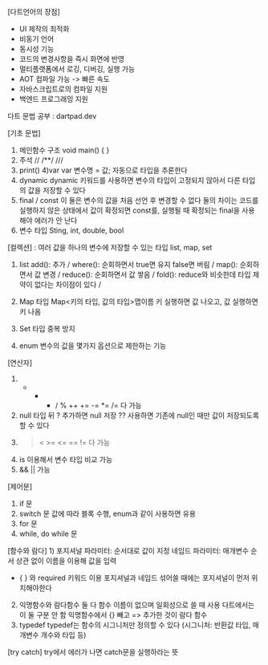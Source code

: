 [다트언어의 장점]
- UI 제작의 최적화
- 비동기 언어
- 동시성 기능
- 코드의 변경사항을 즉시 화면에 반영
- 멀티플랫폼에서 로깅, 디버깅, 실행 가능
- AOT 컴파일 가능 -> 빠른 속도
- 자바스크립트로의 컴파일 지원
- 백엔드 프로그래밍 지원

다트 문법 공부 : dartpad.dev

[기초 문법]
1) 메인함수 구조
void main() {
}
2) 주석
// /**/ ///
3) print()
4)var
var 변수명 = 값;
자동으로 타입을 추론한다
5) dynamic
dynamic 키워드를 사용하면 변수의 타입이 고정되지 않아서 다른 타입의 값을 저장할 수 있다
6) final / const 
이 둘은 변수의 값을 처음 선언 후 변경할 수 없다
둘의 차이는 코드를 실행하지 않은 상태에서 값이 확정되면 const를, 실행될 때 확정되는 final을 사용해야 에러가 안 난다
7) 변수 타입
Sting, int, double, bool

[컬렉션]
: 여러 값을 하나의 변수에 저장할 수 있는 타입
list, map, set
1) list
add(): 추가 / where(): 순회하면서 true면 유지 false면 버림 / map(): 순회하면서 값 변경 / reduce(): 순회하면서 값 쌓음 / fold(): reduce와 비슷한데 타입 제약이 없다는 차이점이 있다 / 

2) Map 타입
Map<키의 타입, 값의 타입>맵이름
키 실행하면 값 나오고, 값 실행하면 키 나옴

3) Set 타입
중복 방지

4) enum
변수의 값을 몇가지 옵션으로 제한하는 기능

[연산자]
1) + - * / % ++ += -= *= /= 다 가능
2) null
타입 뒤 ? 추가하면 null 저장
?? 사용하면 기존에 null인 때만 값이 저장되도록 할 수 있다
3) > < >= <= == != 다 가능
4) is 이용해서 변수 타입 비교 가능
5) && || 가능

[제어문]
1) if 문
2) switch 문
값에 따라 블록 수행, enum과 같이 사용하면 유용
3) for 문
4) while, do while 문

[함수와 람다]
1) 
포지셔널 파라미터: 순서대로 값이 지정
네임드 파라미터: 매개변수 순서 상관 없이 이름을 이용해 값을 입력
- { } 와 required 키워드 이용
포지셔널과 네임드 섞어쓸 때에는 포지셔널이 먼저 위치해야한다
2) 익명함수와 람다함수
둘 다 함수 이름이 없으며 일회성으로 쓸 때 사용
다트에서는 이 둘 구분 안 함
익명함수에서 {} 빼고 => 추가한 것이 람다 함수
3) typedef
typedef는 함수의 시그니처만 정의할 수 있다 (시그니처: 반환값 타입, 매개변수 개수와 타입 등)


[try catch]
try에서 에러가 나면 catch문을 실행하라는 뜻